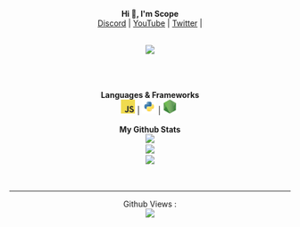 <p align='center'>
  <b>Hi 👋, I'm Scope</b><br>
  <a href="">Discord</a> |
  <a href="">YouTube</a> |
  <a href="https://twitter.com/scope_open">Twitter</a> |
</p>

<p align="center"><br>
	<img src="https://discord-readme-badge.vercel.app/api?id=890442340370632714">
     </a>
</p>
<br><br>
<p align="center">
	<b>Languages & Frameworks</b>
	<br>
	<code><img height="25" src="https://raw.githubusercontent.com/github/explore/80688e429a7d4ef2fca1e82350fe8e3517d3494d/topics/javascript/javascript.png"></code>&nbsp;|
	<code><img height="25" src="https://raw.githubusercontent.com/github/explore/80688e429a7d4ef2fca1e82350fe8e3517d3494d/topics/python/python.png"></code>&nbsp;|
	<code><img height="25" src="https://raw.githubusercontent.com/github/explore/80688e429a7d4ef2fca1e82350fe8e3517d3494d/topics/nodejs/nodejs.png"></code>&nbsp;
	<br><br>
	<b>My Github Stats</b><br>
    	<img src="https://github-readme-streak-stats.herokuapp.com/?user=ScopeOpen&theme=dark&hide_border=true">
	<br>
	<img src="https://github-readme-stats.vercel.app/api?username=ScopeOpen&include_all_commits=true&show_icons=true&hide_border=true&hide_title=true&count_private=true&theme=dark">
	<br>
	<img src="https://github-readme-stats.vercel.app/api/top-langs/?username=ScopeOpen&layout=compact&count_private=true&langs_count=8&hide_border=true&theme=dark">
</p>


<p>&nbsp;</p>    

---  

<p align="center"> 
  Github Views :<br>
  <img src="https://profile-counter.glitch.me/ScopeOpen/count.svg" />
</p>

